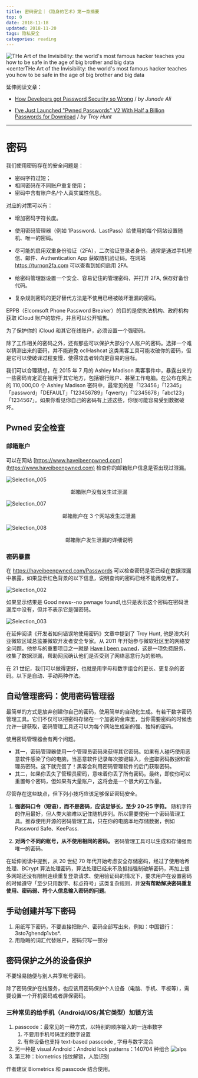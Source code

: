 ```yaml
---
title: 密码安全｜《隐身的艺术》第一章摘要
top: 0
date: 2018-11-18
updated: 2018-11-20
tags: 隐私安全
categories: reading
---
```


![THe Art of the Invisibility: the world's most famous hacker teaches you how to be safe in the age of big brother and big data](https://i.loli.net/2018/11/18/5bf13d74df111.jpg)
<centerTHe Art of the Invisibility: the world's most famous hacker teaches you how to be safe in the age of big brother and big data</center>

延伸阅读文章：

- [How Develpers got Password Security so Wrong](https://blog.cloudflare.com/how-developers-got-password-security-so-wrong/?utm_source=wanqu.co&utm_campaign=Wanqu+Daily&utm_medium=website) / *by Junade Ali*

- [I've Just Launched "Pwned Passwords" V2 With Half a Billion Passwords for Download](https://www.troyhunt.com/ive-just-launched-pwned-passwords-version-2/#cloudflareprivacyandkanonymity) / *by Troy Hunt*

---

# 密码

我们使用密码存在的安全问题是：

- 密码字符过短；
- 相同密码在不同账户重复使用；
- 密码中含有账户名/个人真实属性信息。

对应的对策可以有：

- 增加密码字符长度。

- 使用密码管理器（例如 1Password、LastPass）给使用的每个网站设置随机、唯一的密码。

- 尽可能的启用双重身份验证（2FA），二次验证登录者身份。通常是通过手机短信、邮件、Authentication App 获取随机验证码。在网站 <https://turnon2fa.com> 可以查看到如何启用 2FA.

- 给密码管理器设置一个安全、容易记住的管理密码，并打开 2FA, 保存好备份代码。

- 复杂规则密码的更好替代方法是不使用已经被破坏泄漏的密码。

EPPB（Elcomsoft Phone Password Breaker）的目的是使执法机构、政府机构获取 iCloud 账户的软件，并且可以公开销售。

为了保护你的 iCloud 和其它在线账户，必须设置一个强密码。

除了工作相关的密码之外，还有那些可以保护大部分个人账户的密码。选择一个难以猜测出来的密码，并不能避免 oclHashcat 这类黑客工具可能攻破你的密码，但是它可以使破译过程变慢，使得攻击者转向更容易的目标。

我们可以合理猜想，在 2015 年 7 月的 Ashley Madison 黑客事件中，暴露出来的一些密码肯定正在被用于其它地方，包括银行账户、甚至工作电脑。在公布在网上的 110,000,00 个 Ashley Madison 密码中，最常见的是「123456」「12345」「password」「DEFAULT」「123456789」「qwerty」「12345678」「abc123」「1234567」。如果你看见你自己的密码有上述这些，你很可能容易受到数据破坏。

## Pwned 安全检查

### 邮箱账户

可以在网站 [https://www.haveibeenpwned.com](https://www.haveibeenpwned.com) 检查你的邮箱账户信息是否出现过泄漏。

![Selection_005](https://i.loli.net/2018/11/20/5bf41947679e3.png)

<center>邮箱账户没有发生过泄漏</center>

![Selection_007](https://i.loli.net/2018/11/20/5bf4195a38dc9.png)
<center>邮箱账户在 3 个网站发生过泄漏</center>

![Selection_008](https://i.loli.net/2018/11/20/5bf41a02b5fc7.png)
<center>邮箱账户发生泄漏的详细说明</center>

### 密码暴露

在 <https://haveibeenpwned.com/Passwords> 可以检查密码是否已经在数据泄漏中暴露，如果显示红色背景的以下信息，说明查询的密码已经不能再使用了。

![Selection_002](https://i.loli.net/2018/11/20/5bf4129e200a2.png)

如果显示结果是 Good news--no pwnage found!,也只是表示这个密码在密码泄漏库中没有，但并不表示它是强密码。

![Selection_003](https://i.loli.net/2018/11/20/5bf4155829958.png)

在延伸阅读《开发者如何错误地使用密码》文章中提到了 Troy Hunt, 他是澳大利亚微软区域总监兼微软开发者安全专家。从 2011 年开始参与微软社区里的网络安全问题。他参与的重要项目之一就是 [Have I been pwned](https://www.haveibeenpwned.com)，这是一项免费服务，收集了数据泄漏，帮助网民确认他们是否受到了网络恶意行为的影响。

在 21 世纪，我们可以做得更好，也就是用字母和数字组合的更长、更复杂的密码。以下是自动、手动两种作法。

## 自动管理密码：使用密码管理器

最简单的方式是放弃创建你自己的密码，使用简单的自动化生成。有若干数字密码管理工具。它们不仅可以把密码存储在一个加密的金库里，当你需要密码的时候也允许一键获取，密码管理工具还可以为每个网站生成新的强、独特的密码。

使用密码管理器会有两个问题。

- 其一，密码管理器使用一个管理员密码来获得其它密码。如果有人碰巧使用恶意软件感染了你的电脑，当恶意软件记录每次按键输入，会盗取密码数据和管理员密码。这下就完蛋了！黑客会利用密码管理软件的后门获取密码。
- 其二，如果你丢失了管理员密码，意味着你丢了所有密码。最终，即使你可以重置每个密码，但如果有大量账户，这将会是一个很大的工作量。

尽管存在这些缺点，但下列小技巧应该足够保证密码安全。

1. **强密码口令（短语），而不是密码，应该足够长，至少 20-25 字符。** 随机字符的作用最好，但人类大脑难以记住随机序列。所以需要使用一个密码管理工具。推荐使用开源的密码管理工具，只在你的电脑本地存储数据，例如 Password Safe、KeePass.

2. **对两个不同的帐号，从不使用相同的密码。** 密码管理工具可以生成和存储强而唯一的密码。

在延伸阅读中提到，从 20 世纪 70 年代开始考虑安全存储密码，经过了使用哈希处理、BCrypt 算法处理密码，算法处理已经来不及抵挡强制破解密码，再加上很多网站还没有限制连续重复登录请求、使用验证码的情况下，要求用户在设置密码的时候遵守「至少只用数字、标点符号」这类复杂规则，并**没有帮助解决密码重复使用、密码弱、将个人信息输入密码的问题**。

## 手动创建并写下密码

1. 用纸写下密码，不要直接把账户、密码全部写出来，例如：中国银行：3sto7ghendp1vbs*.
2. 用隐晦的词汇代替账户，密码只写一部分
## 密码保护之外的设备保护
不要轻易随便与别人共享帐号密码。

除了密码保护在线服务，也应该用密码保护个人设备（电脑、手机、平板等），需要设置一个开机密码或者屏保密码。 

### 三种常见的给手机（Android/iOS/其它类型）加锁方法

1. passcode：最常见的一种方式，以特别的顺序输入的一连串数字
    1. 不要用手机号码里的数字设置
    2. 有些设备也支持 text-based passcode , 字母与数字混合
2. 另一种是 visual
    Android：Android lock patterns：140704 种组合
    ![alps](https://i.loli.net/2018/11/18/5bf13c5e5a3c0.jpg)
3. 第三种：biometrics 指纹解锁，人脸识别

作者建议 Biometrics 和 passcode 结合使用。
